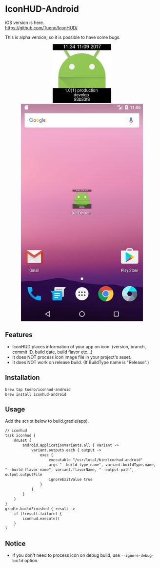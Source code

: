 # IconHUD-Android

iOS version is here.  
https://github.com/Tueno/IconHUD/

This is alpha version, so it is possible to have some bugs.

<p align="center">
<img src="sample/iconhud_sample.png" alt="iconhud_sample"/>
<img src="sample/screen_sample.png" alt="screen_sample" width="400"/>
</p>

## Features

* IconHUD places information of your app on icon. (version, branch, commit ID, build date, build flavor etc...)
* It does NOT process icon image file in your project's asset.
* It does NOT work on release build. (If BuildType name is "Release".)

## Installation
```
brew tap tueno/iconhud-android
brew install iconhud-android
```

## Usage

Add the script below to build.gradle(app).  
```
// iconhud
task iconhud {
    doLast {
        android.applicationVariants.all { variant ->
            variant.outputs.each { output ->
                exec {
                    executable "/usr/local/bin/iconhud-android"
                    args "--build-type-name", variant.buildType.name, "--build-flavor-name", variant.flavorName, "--output-path", output.outputFile
                    ignoreExitValue true
                }
            }
        }
    }
}
gradle.buildFinished { result ->
    if (!result.failure) {
        iconhud.execute()
    }
}
```

## Notice

* If you don't need to process icon on debug build, use `--ignore-debug-build` option.
